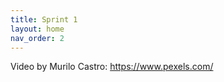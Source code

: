 ```yaml
---
title: Sprint 1
layout: home
nav_order: 2
---
```






<!-- {% video https://github.com/michvier/ttt.github.io/blob/main/sample_video.mp4 %} -->



Video by Murilo Castro: https://www.pexels.com/
